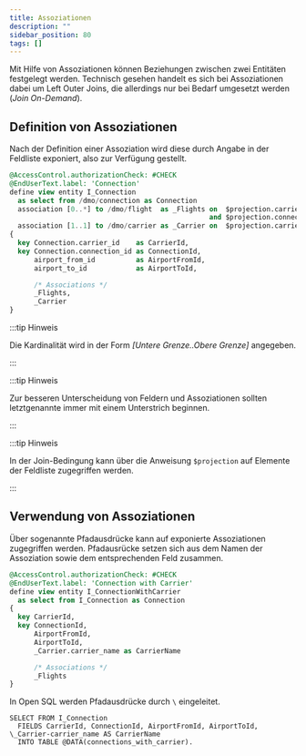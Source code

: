 ```yaml
---
title: Assoziationen
description: ""
sidebar_position: 80
tags: []
---
```


Mit Hilfe von Assoziationen können Beziehungen zwischen zwei Entitäten festgelegt werden. Technisch gesehen handelt es sich bei Assoziationen dabei um Left Outer Joins, die allerdings nur bei Bedarf umgesetzt werden (_Join On-Demand_).

## Definition von Assoziationen

Nach der Definition einer Assoziation wird diese durch Angabe in der Feldliste exponiert, also zur Verfügung gestellt.

```sql showLineNumbers
@AccessControl.authorizationCheck: #CHECK
@EndUserText.label: 'Connection'
define view entity I_Connection
  as select from /dmo/connection as Connection
  association [0..*] to /dmo/flight  as _Flights on  $projection.carrier_id    = _Flights.carrier_id
                                                 and $projection.connection_id = _Flights.connection_id
  association [1..1] to /dmo/carrier as _Carrier on  $projection.carrier_id = _Carrier.carrier_id
{
  key Connection.carrier_id    as CarrierId,
  key Connection.connection_id as ConnectionId,
      airport_from_id          as AirportFromId,
      airport_to_id            as AirportToId,

      /* Associations */
      _Flights,
      _Carrier
}
```

:::tip Hinweis

Die Kardinalität wird in der Form _[Untere Grenze..Obere Grenze]_ angegeben.

:::

:::tip Hinweis

Zur besseren Unterscheidung von Feldern und Assoziationen sollten letztgenannte immer mit einem Unterstrich beginnen.

:::

:::tip Hinweis

In der Join-Bedingung kann über die Anweisung `$projection` auf Elemente der Feldliste zugegriffen werden.

:::

## Verwendung von Assoziationen

Über sogenannte Pfadausdrücke kann auf exponierte Assoziationen zugegriffen werden. Pfadausrücke setzen sich aus dem Namen der Assoziation sowie dem entsprechenden Feld zusammen.

```sql showLineNumbers
@AccessControl.authorizationCheck: #CHECK
@EndUserText.label: 'Connection with Carrier'
define view entity I_ConnectionWithCarrier
  as select from I_Connection as Connection
{
  key CarrierId,
  key ConnectionId,
      AirportFromId,
      AirportToId,
      _Carrier.carrier_name as CarrierName

      /* Associations */
      _Flights
}
```

In Open SQL werden Pfadausdrücke durch `\` eingeleitet.

```abap shwoLineNumbers
SELECT FROM I_Connection
  FIELDS CarrierId, ConnectionId, AirportFromId, AirportToId, \_Carrier-carrier_name AS CarrierName
  INTO TABLE @DATA(connections_with_carrier).
```
